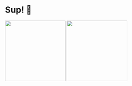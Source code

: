 # Sup! 👋

<img height=200 align="center" src="https://github-readme-stats.vercel.app/api?username=michaelcalb&show_icons=true&theme=midnight-purple" />
<img height=200 align="center" src="https://github-readme-stats.vercel.app/api/top-langs?username=michaelcalb&theme=midnight-purple&layout=compact&langs_count=4&card_width=150" />

